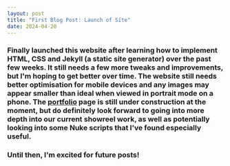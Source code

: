 ```yaml
---
layout: post
title: "First Blog Post: Launch of Site"
date: 2024-04-20
---
```


### Finally launched this website after learning how to implement HTML, CSS and Jekyll (a static site generator) over the past few weeks. It still needs a few more tweaks and improvements, but I'm hoping to get better over time. The website still needs better optimisation for mobile devices and any images may appear smaller than ideal when viewed in portrait mode on a phone. The [portfolio][portfolio.html] page is still under construction at the moment, but do definitely look forward to going into more depth into our current showreel work, as well as potentially looking into some Nuke scripts that I've found especially useful. ###

### Until then, I'm excited for future posts!  ###

[portfolio.html]:/portfolio
